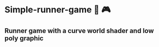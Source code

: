 # Simple-runner-game :runner: :video_game:
## Runner game with a curve world shader and low poly graphic

